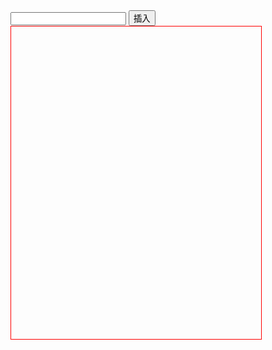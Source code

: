 <!DOCTYPE html>
<html>
<head>
    <meta charset="UTF-8">
    <title>IFE JavaScript Task 22</title>
    <style>
        #dic{
            width: 400px;
            height: 500px;
            border: 1px solid red;
        }
    </style>
</head>
<body>
<input type="text" id="num">
<button id="btn">插入</button>
<div id="dic">

</div>
<script type="text/javascript" >

    function Btn(){
        var date=new  Array();
        var use=new Array();

        date=document.getElementById('num').value;
        var value=date.split(' ');
        var j=0;
        for(var i=0;i<value.length;i+=2){
            var n=value[i];
            var m=value[i+1];
            var tital=0.0;
            if((n!=0)&&(m!=0)){
                tital=sum(n,m);
                var div=document.getElementById('dic');
                j++;
                var span=document.createElement('span');
                span.innerHTML='Case '+j+':  '+tital.toFixed(5)+'<br>';
                div.appendChild(span);
            }
        }
    }
    function sum(n,m) {
        var sum=0.0;
        for(var i= n;i<=m;i++){
            sum+=(1.0/(i*i));
        }
        return sum;
    }
    function init(){
        document.getElementById('btn').onclick=function(){
            Btn();
        }
    }
    init();
</script>
</body>
</html>
